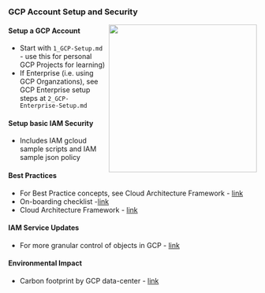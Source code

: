 ### GCP Account Setup and Security

<img src="https://github.com/lynnlangit/gcp-essentials/blob/master/0_setup_and_iam/images/Arch-center.png" width=300 align="right">

#### Setup a GCP Account
- Start with `1_GCP-Setup.md` - use this for personal GCP Projects for learning)  
- If Enterprise (i.e. using GCP Organzations), see GCP Enterprise setup steps at `2_GCP-Enterprise-Setup.md` 

#### Setup basic IAM Security
- Includes IAM gcloud sample scripts and IAM sample json policy  

#### Best Practices
- For Best Practice concepts, see Cloud Architecture Framework - [link](https://cloud.google.com/architecture/framework)
- On-boarding checklist -[link](https://cloud.google.com/billing/docs/onboarding-checklist)
- Cloud Architecture Framework - [link](https://cloud.google.com/architecture/framework)


#### IAM Service Updates
- For more granular control of objects in GCP - [link](https://cloud.google.com/iam/docs/release-notes)

#### Environmental Impact
- Carbon footprint by GCP data-center - [link](https://github.com/GoogleCloudPlatform/region-carbon-info/blob/main/data/yearly/2019.csv)

